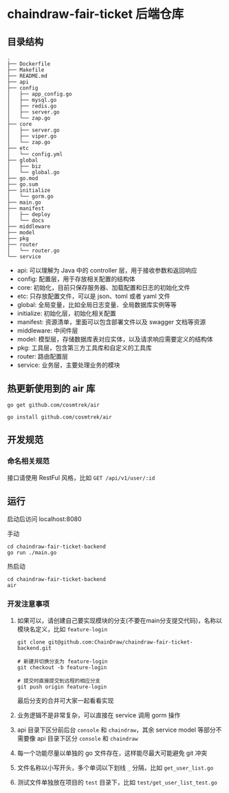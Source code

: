 # chaindraw-fair-ticket 后端仓库

## 目录结构

```shell
.
├── Dockerfile
├── Makefile
├── README.md
├── api
├── config
│   ├── app_config.go
│   ├── mysql.go
│   ├── redis.go
│   ├── server.go
│   └── zap.go
├── core
│   ├── server.go
│   ├── viper.go
│   └── zap.go
├── etc
│   └── config.yml
├── global
│   ├── biz
│   └── global.go
├── go.mod
├── go.sum
├── initialize
│   └── gorm.go
├── main.go
├── manifest
│   ├── deploy
│   └── docs
├── middleware
├── model
├── pkg
├── router
│   └── router.go
└── service
```

- api: 可以理解为 Java 中的 controller 层，用于接收参数和返回响应
- config: 配置层，用于存放相关配置的结构体
- core: 初始化，目前只保存服务器、加载配置和日志的初始化文件
- etc: 只存放配置文件，可以是 json、toml 或者 yaml 文件
- global: 全局变量，比如全局日志变量、全局数据库实例等等
- initialize: 初始化层，初始化相关配置
- manifest: 资源清单，里面可以包含部署文件以及 swagger 文档等资源
- middleware: 中间件层
- model: 模型层，存储数据库表对应实体，以及请求响应需要定义的结构体
- pkg: 工具层，包含第三方工具库和自定义的工具库
- router: 路由配置层
- service: 业务层，主要处理业务的模块

## 热更新使用到的 air 库

```shell
go get github.com/cosmtrek/air

go install github.com/cosmtrek/air
```

## 开发规范

### 命名相关规范

接口请使用 RestFul 风格，比如 `GET /api/v1/user/:id`

## 运行
启动后访问 localhost:8080

手动
```shell
cd chaindraw-fair-ticket-backend
go run ./main.go
```

热启动
```shell
cd chaindraw-fair-ticket-backend
air
```


### 开发注意事项

1. 如果可以，请创建自己要实现模块的分支(不要在main分支提交代码)，名称以模块名定义，比如 `feature-login`
    
    ```shell
    git clone git@github.com:ChainDraw/chaindraw-fair-ticket-backend.git

    # 新建并切换分支为 feature-login
    git checkout -b feature-login

    # 提交时直接提交到远程的相应分支
    git push origin feature-login
    ```

    最后分支的合并可大家一起看看实现

2. 业务逻辑不是非常复杂，可以直接在 service 调用 gorm 操作

3. api 目录下区分前后台 `console` 和 `chaindraw`，其余 service model 等部分不需要像 api 目录下区分 `console` 和 `chaindraw`

4. 每一个功能尽量以单独的 go 文件存在，这样能尽最大可能避免 git 冲突

5. 文件名称以小写开头，多个单词以下划线 `_` 分隔，比如 `get_user_list.go`

6. 测试文件单独放在项目的 `test` 目录下，比如 `test/get_user_list_test.go`

